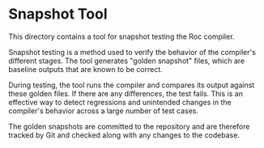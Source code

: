 # Snapshot Tool

This directory contains a tool for snapshot testing the Roc compiler.

Snapshot testing is a method used to verify the behavior of the compiler's different stages. The tool generates "golden snapshot" files, which are baseline outputs that are known to be correct.

During testing, the tool runs the compiler and compares its output against these golden files. If there are any differences, the test fails. This is an effective way to detect regressions and unintended changes in the compiler's behavior across a large number of test cases.

The golden snapshots are committed to the repository and are therefore tracked by Git and checked along with any changes to the codebase.
